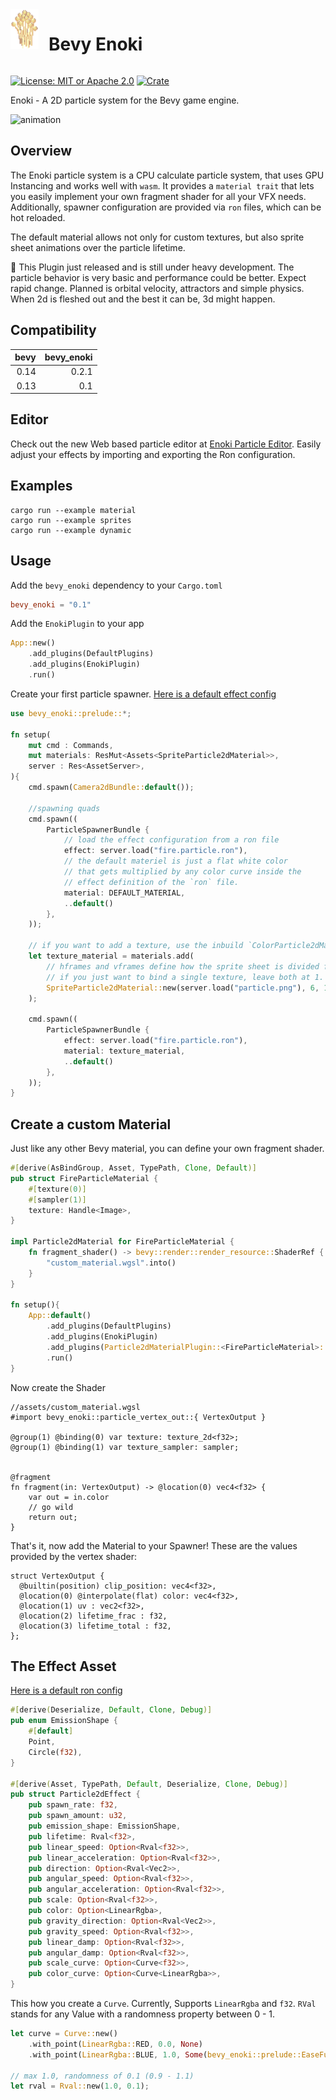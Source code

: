 <div style="display:flex;gap:1rem;">
    <img src="docs/icon.png" width="45" height="64">
    <h1 style="border:none">Bevy Enoki</h1>
</div>

[![License: MIT or Apache 2.0](https://img.shields.io/badge/License-MIT%20or%20Apache2-blue.svg)](./LICENSE)
[![Crate](https://img.shields.io/crates/v/bevy_enoki.svg)](https://crates.io/crates/bevy_enoki)

Enoki - A 2D particle system for the Bevy game engine.

![animation](docs/output.gif)

## Overview

The Enoki particle system is a CPU calculate particle system, that uses GPU Instancing and works well with `wasm`. It provides a `material trait`
that lets you easily implement your own fragment shader for all your VFX needs.
Additionally, spawner configuration are provided via `ron` files, which can be hot reloaded.

The default material allows not only for custom textures, but also sprite sheet animations over the particle lifetime.

🚧 This Plugin just released and is still under heavy development. The particle behavior is very basic and performance could be better.
Expect rapid change. Planned is orbital velocity, attractors and simple physics. When 2d is fleshed out and the best it can be, 3d might happen.

## Compatibility

| bevy | bevy_enoki |
| ---: | ---------: |
| 0.14 |      0.2.1 |
| 0.13 |        0.1 |

## Editor

Check out the new Web based particle editor at [Enoki Particle Editor](https://lommix.com/wasm/particle/index.html).
Easily adjust your effects by importing and exporting the Ron configuration.

## Examples

```shell
cargo run --example material
cargo run --example sprites
cargo run --example dynamic
```

## Usage

Add the `bevy_enoki` dependency to your `Cargo.toml`

```toml
bevy_enoki = "0.1"
```

Add the `EnokiPlugin` to your app

```rust
App::new()
    .add_plugins(DefaultPlugins)
    .add_plugins(EnokiPlugin)
    .run()
```

Create your first particle spawner. [Here is a default effect config](assets/base.particle.ron)

```rust
use bevy_enoki::prelude::*;

fn setup(
    mut cmd : Commands,
    mut materials: ResMut<Assets<SpriteParticle2dMaterial>>,
    server : Res<AssetServer>,
){
    cmd.spawn(Camera2dBundle::default());

    //spawning quads
    cmd.spawn((
        ParticleSpawnerBundle {
            // load the effect configuration from a ron file
            effect: server.load("fire.particle.ron"),
            // the default materiel is just a flat white color
            // that gets multiplied by any color curve inside the
            // effect definition of the `ron` file.
            material: DEFAULT_MATERIAL,
            ..default()
        },
    ));

    // if you want to add a texture, use the inbuild `ColorParticle2dMaterial`
    let texture_material = materials.add(
        // hframes and vframes define how the sprite sheet is divided for animations,
        // if you just want to bind a single texture, leave both at 1.
        SpriteParticle2dMaterial::new(server.load("particle.png"), 6, 1),
    );

    cmd.spawn((
        ParticleSpawnerBundle {
            effect: server.load("fire.particle.ron"),
            material: texture_material,
            ..default()
        },
    ));
}
```

## Create a custom Material

Just like any other Bevy material, you can define your own
fragment shader.

```rust
#[derive(AsBindGroup, Asset, TypePath, Clone, Default)]
pub struct FireParticleMaterial {
    #[texture(0)]
    #[sampler(1)]
    texture: Handle<Image>,
}

impl Particle2dMaterial for FireParticleMaterial {
    fn fragment_shader() -> bevy::render::render_resource::ShaderRef {
        "custom_material.wgsl".into()
    }
}

fn setup(){
    App::default()
        .add_plugins(DefaultPlugins)
        .add_plugins(EnokiPlugin)
        .add_plugins(Particle2dMaterialPlugin::<FireParticleMaterial>::default())
        .run()
}
```

Now create the Shader

```wgsl
//assets/custom_material.wgsl
#import bevy_enoki::particle_vertex_out::{ VertexOutput }

@group(1) @binding(0) var texture: texture_2d<f32>;
@group(1) @binding(1) var texture_sampler: sampler;


@fragment
fn fragment(in: VertexOutput) -> @location(0) vec4<f32> {
    var out = in.color
    // go wild
    return out;
}
```

That's it, now add the Material to your Spawner! These are the values provided by the vertex shader:

```wgsl
struct VertexOutput {
  @builtin(position) clip_position: vec4<f32>,
  @location(0) @interpolate(flat) color: vec4<f32>,
  @location(1) uv : vec2<f32>,
  @location(2) lifetime_frac : f32,
  @location(3) lifetime_total : f32,
};
```

## The Effect Asset

[Here is a default ron config](assets/base.particle.ron)

```rust
#[derive(Deserialize, Default, Clone, Debug)]
pub enum EmissionShape {
    #[default]
    Point,
    Circle(f32),
}

#[derive(Asset, TypePath, Default, Deserialize, Clone, Debug)]
pub struct Particle2dEffect {
    pub spawn_rate: f32,
    pub spawn_amount: u32,
    pub emission_shape: EmissionShape,
    pub lifetime: Rval<f32>,
    pub linear_speed: Option<Rval<f32>>,
    pub linear_acceleration: Option<Rval<f32>>,
    pub direction: Option<Rval<Vec2>>,
    pub angular_speed: Option<Rval<f32>>,
    pub angular_acceleration: Option<Rval<f32>>,
    pub scale: Option<Rval<f32>>,
    pub color: Option<LinearRgba>,
    pub gravity_direction: Option<Rval<Vec2>>,
    pub gravity_speed: Option<Rval<f32>>,
    pub linear_damp: Option<Rval<f32>>,
    pub angular_damp: Option<Rval<f32>>,
    pub scale_curve: Option<Curve<f32>>,
    pub color_curve: Option<Curve<LinearRgba>>,
}
```

This how you create a `Curve`. Currently, Supports `LinearRgba` and `f32`.
`RVal` stands for any Value with a randomness property between 0 - 1.

```rust
let curve = Curve::new()
    .with_point(LinearRgba::RED, 0.0, None)
    .with_point(LinearRgba::BLUE, 1.0, Some(bevy_enoki::prelude::EaseFunction::SineInOut));

// max 1.0, randomness of 0.1 (0.9 - 1.1)
let rval = Rval::new(1.0, 0.1);
```
